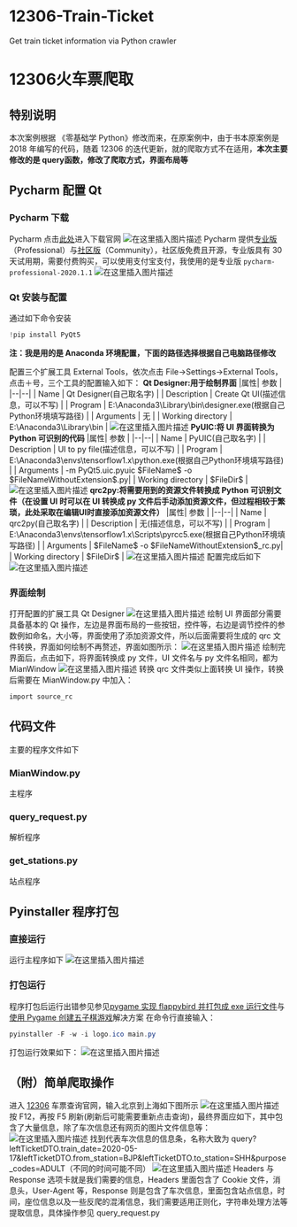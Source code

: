 # 12306-Train-Ticket
Get train ticket information via Python crawler
# 12306火车票爬取
## 特别说明
本次案例根据 《零基础学 Python》修改而来，在原案例中，由于书本原案例是 2018 年编写的代码，随着 12306 的迭代更新，就的爬取方式不在适用，**本次主要修改的是 query函数，修改了爬取方式，界面布局等**
## Pycharm 配置 Qt
### Pycharm 下载
Pycharm 点击[此处](https://www.jetbrains.com/pycharm/)进入下载官网
![在这里插入图片描述](https://img-blog.csdnimg.cn/2020051713504730.png?x-oss-process=image/watermark,type_ZmFuZ3poZW5naGVpdGk,shadow_10,text_aHR0cHM6Ly9ibG9nLmNzZG4ubmV0L3FxXzM5NTY3NDI3,size_16,color_FFFFFF,t_70)
Pycharm 提供[专业版](https://www.jetbrains.com/pycharm/download/download-thanks.html?platform=windows)（Professional）与[社区版](https://www.jetbrains.com/pycharm/download/download-thanks.html?platform=windows&code=PCC)（Community），社区版免费且开源，专业版具有 30 天试用期，需要付费购买，可以使用支付宝支付，我使用的是专业版 `pycharm-professional-2020.1.1`
![在这里插入图片描述](https://img-blog.csdnimg.cn/20200517135517384.png?x-oss-process=image/watermark,type_ZmFuZ3poZW5naGVpdGk,shadow_10,text_aHR0cHM6Ly9ibG9nLmNzZG4ubmV0L3FxXzM5NTY3NDI3,size_16,color_FFFFFF,t_70)
### Qt 安装与配置
通过如下命令安装

```powershell
!pip install PyQt5
```
**注：我是用的是 Anaconda 环境配置，下面的路径选择根据自己电脑路径修改**

配置三个扩展工具 External Tools，依次点击 File→Settings→External Tools，点击＋号，三个工具的配置输入如下：
**Qt Designer:用于绘制界面**
|属性| 参数 |
|--|--|
| Name | Qt Designer(自己取名字) |
| Description | Create Qt UI(描述信息，可以不写) |
| Program | E:\Anaconda3\Library\bin\designer.exe(根据自己Python环境填写路径) |
| Arguments | 无 |
| Working directory | E:\Anaconda3\Library\bin |
![在这里插入图片描述](https://img-blog.csdnimg.cn/20200517140025297.png?x-oss-process=image/watermark,type_ZmFuZ3poZW5naGVpdGk,shadow_10,text_aHR0cHM6Ly9ibG9nLmNzZG4ubmV0L3FxXzM5NTY3NDI3,size_16,color_FFFFFF,t_70#pic_center)
**PyUIC:将 UI 界面转换为 Python 可识别的代码**
|属性| 参数 |
|--|--|
| Name | PyUIC(自己取名字) |
| Description | UI to py file(描述信息，可以不写) |
| Program | E:\Anaconda3\envs\tensorflow1.x\python.exe(根据自己Python环境填写路径) |
| Arguments | -m PyQt5.uic.pyuic \$FileName\$ -o \$FileNameWithoutExtension\$.py|
| Working directory | \$FileDir\$ |
![在这里插入图片描述](https://img-blog.csdnimg.cn/20200517140534152.png?x-oss-process=image/watermark,type_ZmFuZ3poZW5naGVpdGk,shadow_10,text_aHR0cHM6Ly9ibG9nLmNzZG4ubmV0L3FxXzM5NTY3NDI3,size_16,color_FFFFFF,t_70#pic_center)
**qrc2py:将需要用到的资源文件转换成 Python 可识别文件（在设置 UI 时可以在 UI 转换成 py 文件后手动添加资源文件，但过程相较于繁琐，此处采取在编辑UI时直接添加资源文件）**
|属性| 参数 |
|--|--|
| Name | qrc2py(自己取名字) |
| Description | 无(描述信息，可以不写) |
| Program | E:\Anaconda3\envs\tensorflow1.x\Scripts\pyrcc5.exe(根据自己Python环境填写路径) |
| Arguments | \$FileName\$ -o \$FileNameWithoutExtension\$_rc.py|
| Working directory | \$FileDir\$ |
![在这里插入图片描述](https://img-blog.csdnimg.cn/20200517140825705.png?x-oss-process=image/watermark,type_ZmFuZ3poZW5naGVpdGk,shadow_10,text_aHR0cHM6Ly9ibG9nLmNzZG4ubmV0L3FxXzM5NTY3NDI3,size_16,color_FFFFFF,t_70#pic_center)
配置完成后如下
![在这里插入图片描述](https://img-blog.csdnimg.cn/20200517140839548.png?x-oss-process=image/watermark,type_ZmFuZ3poZW5naGVpdGk,shadow_10,text_aHR0cHM6Ly9ibG9nLmNzZG4ubmV0L3FxXzM5NTY3NDI3,size_16,color_FFFFFF,t_70#pic_center)
### 界面绘制
打开配置的扩展工具 Qt Designer
![在这里插入图片描述](https://img-blog.csdnimg.cn/20200517141006663.png?x-oss-process=image/watermark,type_ZmFuZ3poZW5naGVpdGk,shadow_10,text_aHR0cHM6Ly9ibG9nLmNzZG4ubmV0L3FxXzM5NTY3NDI3,size_16,color_FFFFFF,t_70)
绘制 UI 界面部分需要具备基本的 Qt 操作，左边是界面布局的一些按钮，控件等，右边是调节控件的参数例如命名，大小等，界面使用了添加资源文件，所以后面需要将生成的 qrc 文件转换，界面如何绘制不再赘述，界面如图所示：
![在这里插入图片描述](https://img-blog.csdnimg.cn/20200517141344784.png?x-oss-process=image/watermark,type_ZmFuZ3poZW5naGVpdGk,shadow_10,text_aHR0cHM6Ly9ibG9nLmNzZG4ubmV0L3FxXzM5NTY3NDI3,size_16,color_FFFFFF,t_70)
绘制完界面后，点击如下，将界面转换成 py 文件，UI 文件名与 py 文件名相同，都为 MianWindow
![在这里插入图片描述](https://img-blog.csdnimg.cn/2020051714143035.png?x-oss-process=image/watermark,type_ZmFuZ3poZW5naGVpdGk,shadow_10,text_aHR0cHM6Ly9ibG9nLmNzZG4ubmV0L3FxXzM5NTY3NDI3,size_16,color_FFFFFF,t_70)
转换 qrc 文件类似上面转换 UI 操作，转换后需要在 MianWindow.py 中加入：

```powershell
import source_rc
```
## 代码文件
主要的程序文件如下
### MianWindow.py
主程序
### query_request.py
解析程序
### get_stations.py
站点程序
## Pyinstaller 程序打包
### 直接运行
运行主程序如下
![在这里插入图片描述](https://img-blog.csdnimg.cn/20200517142517387.png?x-oss-process=image/watermark,type_ZmFuZ3poZW5naGVpdGk,shadow_10,text_aHR0cHM6Ly9ibG9nLmNzZG4ubmV0L3FxXzM5NTY3NDI3,size_16,color_FFFFFF,t_70)
### 打包运行
程序打包后运行出错参见参见[pygame 实现 flappybird 并打包成 exe 运行文件](https://blog.csdn.net/qq_39567427/article/details/104373140)与[使用 Pygame 创建五子棋游戏](https://blog.csdn.net/qq_39567427/article/details/104538053)解决方案
在命令行直接输入：

```powershell
pyinstaller -F -w -i logo.ico main.py
```
打包运行效果如下：
![在这里插入图片描述](https://img-blog.csdnimg.cn/20200517144114954.png?x-oss-process=image/watermark,type_ZmFuZ3poZW5naGVpdGk,shadow_10,text_aHR0cHM6Ly9ibG9nLmNzZG4ubmV0L3FxXzM5NTY3NDI3,size_16,color_FFFFFF,t_70)
## （附）简单爬取操作
进入 [12306](https://kyfw.12306.cn/otn/leftTicket/init?linktypeid=dc) 车票查询官网，输入北京到上海如下图所示
![在这里插入图片描述](https://img-blog.csdnimg.cn/20200517143046781.png?x-oss-process=image/watermark,type_ZmFuZ3poZW5naGVpdGk,shadow_10,text_aHR0cHM6Ly9ibG9nLmNzZG4ubmV0L3FxXzM5NTY3NDI3,size_16,color_FFFFFF,t_70)
按 F12，再按 F5  刷新(刷新后可能需要重新点击查询)，最终界面应如下，其中包含了大量信息，除了车次信息还有网页的图片文件信息等：
![在这里插入图片描述](https://img-blog.csdnimg.cn/20200517143229579.png?x-oss-process=image/watermark,type_ZmFuZ3poZW5naGVpdGk,shadow_10,text_aHR0cHM6Ly9ibG9nLmNzZG4ubmV0L3FxXzM5NTY3NDI3,size_16,color_FFFFFF,t_70)
找到代表车次信息的信息条，名称大致为 query?leftTicketDTO.train_date=2020-05-17&leftTicketDTO.from_station=BJP&leftTicketDTO.to_station=SHH&purpose_codes=ADULT（不同的时间可能不同）
![在这里插入图片描述](https://img-blog.csdnimg.cn/2020051714342025.png?x-oss-process=image/watermark,type_ZmFuZ3poZW5naGVpdGk,shadow_10,text_aHR0cHM6Ly9ibG9nLmNzZG4ubmV0L3FxXzM5NTY3NDI3,size_16,color_FFFFFF,t_70)
Headers 与 Response 选项卡就是我们需要的信息，Headers 里面包含了 Cookie 文件，消息头，User-Agent 等，Response  则是包含了车次信息，里面包含站点信息，时间，座位信息以及一些反爬的混淆信息，我们需要适用正则化，字符串处理方法等提取信息，具体操作参见 query_request.py
